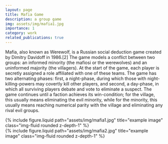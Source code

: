 ```yaml
---
layout: page
title: Mafia Game
description: a group game
img: assets/img/mafia1.jpg
importance: 1
category: work
related_publications: true
---
```


Mafia, also known as Werewolf, is a Russian social deduction game created by Dimitry Davidoff in 1986.[2] The game models a conflict between two groups: an informed minority (the mafiosi or the werewolves) and an uninformed majority (the villagers). At the start of the game, each player is secretly assigned a role affiliated with one of these teams. The game has two alternating phases: first, a night-phase, during which those with night-killing-powers may covertly kill other players, and second, a day-phase, in which all surviving players debate and vote to eliminate a suspect. The game continues until a faction achieves its win-condition; for the village, this usually means eliminating the evil minority, while for the minority, this usually means reaching numerical parity with the village and eliminating any rival evil groups.

<div class="row">
    <div class="col-sm mt-3 mt-md-0">
        {% include figure.liquid path="assets/img/mafia1.jpg" title="example image" class="img-fluid rounded z-depth-1" %}
    </div>
    <div class="col-sm mt-3 mt-md-0">
        {% include figure.liquid path="assets/img/mafia2.jpg" title="example image" class="img-fluid rounded z-depth-1" %}
    </div>
</div>

